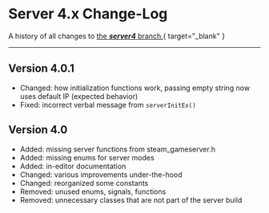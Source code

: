 # Server 4.x Change-Log

A history of all changes to [the ***server4*** branch.](https://github.com/CoaguCo-Industries/GodotSteam-Server/tree/godot4){ target="\_blank" }

---

## Version 4.0.1

- Changed: how initialization functions work, passing empty string now uses default IP (expected behavior)
- Fixed: incorrect verbal message from `serverInitEx()`

## Version 4.0

- Added: missing server functions from steam_gameserver.h
- Added: missing enums for server modes
- Added: in-editor documentation
- Changed: various improvements under-the-hood
- Changed: reorganized some constants
- Removed: unused enums, signals, functions
- Removed: unnecessary classes that are not part of the server build